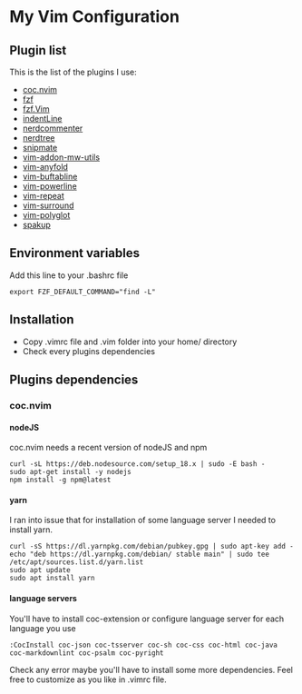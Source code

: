# My Vim Configuration

## Plugin list

This is the list of the plugins I use:

- [coc.nvim](https://github.com/neoclide/coc.nvim)
- [fzf](https://github.com/junegunn/fzf)
- [fzf.Vim](https://github.com/junegunn/fzf.vim)
- [indentLine](https://github.com/Yggdroot/indentLine)
- [nerdcommenter](https://github.com/preservim/nerdcommenter)
- [nerdtree](https://github.com/preservim/nerdtree)
- [snipmate](https://github.com/garbas/vim-snipmate)
- [vim-addon-mw-utils](https://github.com/MarcWeber/vim-addon-mw-utils)
- [vim-anyfold](https://github.com/pseewald/vim-anyfold)
- [vim-buftabline](https://github.com/ap/vim-buftabline)
- [vim-powerline](https://github.com/Lokaltog/vim-powerline)
- [vim-repeat](https://github.com/tpope/vim-repeat)
- [vim-surround](https://github.com/tpope/vim-surround)
- [vim-polyglot](https://github.com/sheerun/vim-polyglot)
- [spakup](https://github.com/rstacruz/sparkup)

## Environment variables

Add this line to your .bashrc file

```console
export FZF_DEFAULT_COMMAND="find -L"
```

## Installation

- Copy .vimrc file and .vim folder into your home/ directory
- Check every plugins dependencies

## Plugins dependencies

### coc.nvim

#### nodeJS

coc.nvim needs a recent version of nodeJS and npm

```console
curl -sL https://deb.nodesource.com/setup_18.x | sudo -E bash -
sudo apt-get install -y nodejs
npm install -g npm@latest
```

#### yarn

I ran into issue that for installation of some language server I needed to
install yarn.

```console
curl -sS https://dl.yarnpkg.com/debian/pubkey.gpg | sudo apt-key add -
echo "deb https://dl.yarnpkg.com/debian/ stable main" | sudo tee /etc/apt/sources.list.d/yarn.list
sudo apt update
sudo apt install yarn
```

#### language servers

You'll have to install coc-extension or configure language server for each
language you use

```console
:CocInstall coc-json coc-tsserver coc-sh coc-css coc-html coc-java
coc-markdownlint coc-psalm coc-pyright
```

Check any error maybe you'll have to install some more dependencies. Feel free
to customize as you like in .vimrc file.
